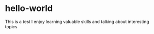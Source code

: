  # hello-world
This is a test
I enjoy learning valuable skills and talking about interesting topics
